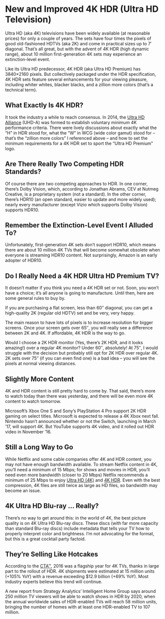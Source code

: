 # New and Improved 4K HDR \(Ultra HD Television\)

Ultra HD \(aka 4K\) televisions have been widely available \(at reasonable prices\) for only a couple of years. The sets have four times the pixels of good old-fashioned HDTVs \(aka 2K\) and come in practical sizes up to 7′ diagonal. That’s all great, but with the advent of 4K HDR \(high dynamic range\), about 10 million first-generation 4K sets may experience an extinction-level event.

Like its Ultra HD predecessor, 4K HDR \(aka Ultra HD Premium\) has 3840×2160 pixels. But collectively packaged under the HDR specification, 4K HDR sets feature several enhancements for your viewing pleasure, including whiter whites, blacker blacks, and a zillion more colors \(that’s a technical term\).

## What Exactly Is 4K HDR?

It took the industry a while to reach consensus. In 2014, the [Ultra HD Alliance](http://www.uhdalliance.org/) \(UHD-A\) was formed to establish voluntary minimum 4K performance criteria. There were lively discussions about exactly what the “H” in HDR stood for, what the “W” in WCG \(wide color gamut\) stood for – that’s the “zillion more colors” I referenced above – and how to set the minimum requirements for a 4K HDR set to sport the “Ultra HD Premium” logo.

## Are There Really Two Competing HDR Standards?

Of course there are two competing approaches to HDR. In one corner, there’s Dolby Vision, which, according to Jonathan Abrams, CEV at Nutmeg Creative, is a proprietary system \(not a standard\). In the other corner, there’s HDR10 \(an open standard, easier to update and more widely used\); nearly every manufacturer \(except Vizio which supports Dolby Vision\) supports HDR10.

## Remember the Extinction-Level Event I Alluded To?

Unfortunately, first-generation 4K sets don’t support HDR10, which means there are about 10 million 4K TVs that will become somewhat obsolete when everyone is streaming HDR10 content. Not surprisingly, Amazon is an early adopter of HDR10.

## Do I Really Need a 4K HDR Ultra HD Premium TV?

It doesn’t matter if you think you need a 4K HDR set or not. Soon, you won’t have a choice; it’s all anyone is going to manufacture. Until then, here are some general rules to buy by.

If you are purchasing a flat screen, less than 60″ diagonal, you can get a high-quality 2K \(regular old HDTV\) set and be very, very happy.

The main reason to have lots of pixels is to increase resolution for bigger screens. Once your screen gets over 65″, you will really see a difference between 2K and 4K. If affordable, 4K HDR is the way to go.

Would I choose a 2K HDR monitor \(Yes, there’s 2K HDR, and it looks amazing!\) over a regular 4K monitor? Under 60″, absolutely! At 75″, I would struggle with the decision but probably still opt for 2K HDR over regular 4K. 2K sets over 75″ \(if you can even find one\) is a bad idea – you will see the pixels at normal viewing distances.

## Slightly More Content

4K and HDR content is still pretty hard to come by. That said, there’s more to watch today than there was yesterday, and there will be even more 4K content to watch tomorrow.

Microsoft’s Xbox One S and Sony’s PlayStation 4 Pro support 2K HDR gaming on select titles. Microsoft is expected to release a 4K Xbox next fall. Nintendo hasn’t announced whether or not the Switch, launching in March ’17, will support 4K. But YouTube supports 4K video, and it rolled out HDR video in November ’16.

## Still a Long Way to Go

While Netflix and some cable companies offer 4K and HDR content, you may not have enough bandwidth available. To stream Netflix content in 4K, you’ll need a minimum of 15 Mbps; for shows and movies in HDR, you’ll need even more bandwidth \(closer to 20 Mbps\) Netflix recommends a minimum of 25 Mbps to enjoy [Ultra HD \(4K\)](http://help.netflix.com/en/node/306) and [4K HDR](http://help.netflix.com/en/node/42384). Even with the best compression, 4K files are still twice as large as HD files, so bandwidth may become an issue.

## 4K Ultra HD Blu-ray … Really?

There’s no way to get around this: in the world of 4K, the best picture quality is on 4K Ultra HD Blu-ray discs. These discs \(with far more capacity than standard Blu-ray discs\) include metadata that tells your TV how to properly interpret color and brightness. I’m not advocating for the format, but this is a great cocktail party factoid.

## They’re Selling Like Hotcakes

According to the [CTA™](http://www.cedmagazine.com/news/2016/07/internet-things-cta-report-says-now-pivot-point-consumer-technology-history), 2016 was a flagship year for 4K TVs, thanks in large part to the rollout of HDR. 4K shipments were estimated at 15 million units \(+105% YoY\) with a revenue exceeding $12.9 billion \(+69% YoY\). Most industry experts believe this trend will continue.

A new report from Strategy Analytics’ Intelligent Home Group says around 250 million TV viewers will be able to watch shows in HDR by 2020, when the annual worldwide sales of HDR-enabled TVs will reach 58 million units, bringing the number of homes with at least one HDR-enabled TV to 107 million.

